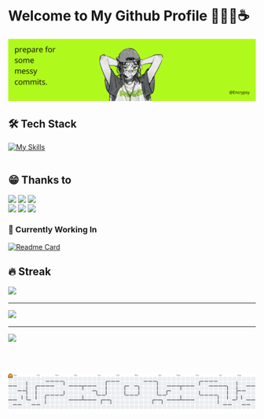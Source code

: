 # Welcome to My Github Profile 👩🏻‍💻☕️

![Header](img/bannerlagi.png)

## 🛠️ Tech Stack
[![My Skills](https://skillicons.dev/icons?i=html,css,js,figma,react,tailwind,vite,npm,pnpm)](https://skillicons.dev)
<br><br>
## 😁 Thanks to
![](https://img.shields.io/badge/ChatGPT-74aa9c?style=for-the-badge&logo=openai&logoColor=white) ![](https://img.shields.io/badge/freecodecamp-27273D?style=for-the-badge&logo=freecodecamp&logoColor=white)
![](https://img.shields.io/badge/W3Schools-04AA6D?style=for-the-badge&logo=W3Schools&logoColor=white)
<br>
![](https://img.shields.io/badge/YouTube-FF0000?style=for-the-badge&logo=youtube&logoColor=white) ![](https://img.shields.io/badge/Google_chrome-4285F4?style=for-the-badge&logo=Google-chrome&logoColor=white) ![](https://img.shields.io/badge/Spotify-1ED760?&style=for-the-badge&logo=spotify&logoColor=white) 

### 🧠 Currently Working In
[![Readme Card](https://github-readme-stats.vercel.app/api/pin/?username=SoraaAi&repo=Learnity&show_owner=true&theme=dark)](https://github.com/SoraaAi/Learnity)

## 🔥 Streak
![](https://nirzak-streak-stats.vercel.app/?user=Encrypsy&theme=dark&hide_border=false) 

---
![](https://quotes-github-readme.vercel.app/api?type=horizontal&theme=merko)

---
[![](https://visitcount.itsvg.in/api?id=Encrypsy&icon=7&color=0)](https://visitcount.itsvg.in)




<br><br>

<picture>
  <source media="(prefers-color-scheme: dark)" srcset="https://raw.githubusercontent.com/Encrypsy/Encrypsy/output/pacman-contribution-graph-dark.svg">
  <source media="(prefers-color-scheme: light)" srcset="https://raw.githubusercontent.com/Encrypsy/Encrypsy/output/pacman-contribution-graph.svg">
  <img alt="pacman contribution graph" src="https://raw.githubusercontent.com/Encrypsy/Encrypsy/output/pacman-contribution-graph.svg">
</picture>

